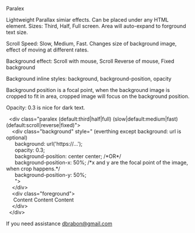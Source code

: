 Paralex

Lightweight Parallax simiar effects. Can be placed under any HTML element.
Sizes: Third, Half, Full screen. Area will auto-expand to forground text size.

Scroll Speed: Slow, Medium, Fast. Changes size of background image, effect of moving at different rates.

Background effect: Scroll with mouse, Scroll Reverse of mouse, Fixed background

Background inline styles: background, background-position, opacity

Background position is a focal point, when the background image is cropped to fit in area, cropped image will focus on the background position.

Opacity: 0.3 is nice for dark text.

&nbsp;&nbsp;&lt;div class=&quot;paralex (default:third|half|full) (slow|default:medium|fast) (default:scroll|reverse|fixed)&quot;&gt;<br>
&nbsp;&nbsp;&nbsp;&nbsp;&lt;div class=&quot;background&quot; style=&quot;  (everthing except background: url is optional)<br>
&nbsp;&nbsp;&nbsp;&nbsp;&nbsp;&nbsp;background: url('https://...');<br>
&nbsp;&nbsp;&nbsp;&nbsp;&nbsp;&nbsp;opacity: 0.3;<br>
&nbsp;&nbsp;&nbsp;&nbsp;&nbsp;&nbsp;background-position: center center; /\*OR\*/<br>
&nbsp;&nbsp;&nbsp;&nbsp;&nbsp;&nbsp;background-position-x: 50%; /\*x and y are the focal point of the image, when crop happens.\*/<br>
&nbsp;&nbsp;&nbsp;&nbsp;&nbsp;&nbsp;background-position-y: 50%;<br>
&nbsp;&nbsp;&nbsp;&nbsp;&nbsp;&nbsp;&quot;&gt;<br>
&nbsp;&nbsp;&nbsp;&nbsp;&lt;/div&gt;<br>
&nbsp;&nbsp;&nbsp;&nbsp;&lt;div class=&quot;foreground&quot;&gt;<br>
&nbsp;&nbsp;&nbsp;&nbsp; Content Content Content	<br>
&nbsp;&nbsp;&nbsp;&nbsp;&lt;/div&gt;<br>
&nbsp;&nbsp;&lt;/div&gt;<br>
  
If you need assistance dbrabon@gmail.com

